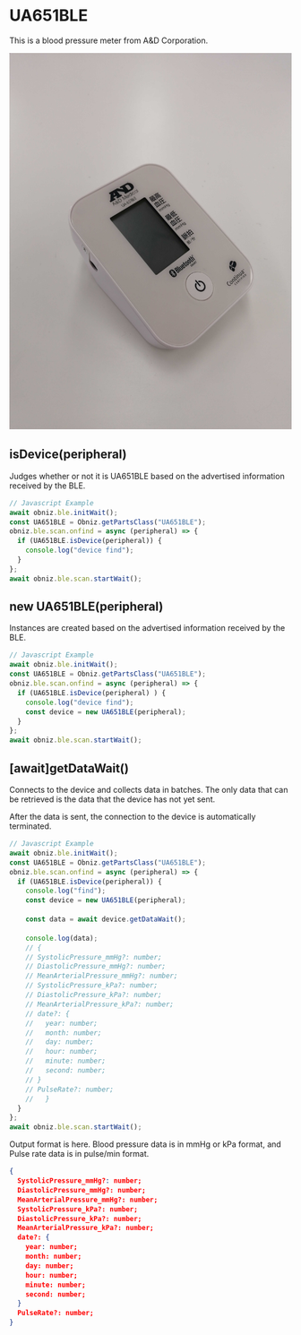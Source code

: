 # UA651BLE
This is a blood pressure meter from A&D Corporation.

![](./image.jpg)

## isDevice(peripheral)

Judges whether or not it is UA651BLE based on the advertised information received by the BLE.
```javascript
// Javascript Example
await obniz.ble.initWait();
const UA651BLE = Obniz.getPartsClass("UA651BLE");
obniz.ble.scan.onfind = async (peripheral) => {
  if (UA651BLE.isDevice(peripheral)) {
    console.log("device find");
  }
};
await obniz.ble.scan.startWait();

```

## new UA651BLE(peripheral)

Instances are created based on the advertised information received by the BLE.

```javascript
// Javascript Example
await obniz.ble.initWait();
const UA651BLE = Obniz.getPartsClass("UA651BLE");
obniz.ble.scan.onfind = async (peripheral) => {
  if (UA651BLE.isDevice(peripheral) ) {
    console.log("device find");
    const device = new UA651BLE(peripheral);
  }
};
await obniz.ble.scan.startWait();

```


## [await]getDataWait()

Connects to the device and collects data in batches.
The only data that can be retrieved is the data that the device has not yet sent.

After the data is sent, the connection to the device is automatically terminated.

```javascript
// Javascript Example
await obniz.ble.initWait();
const UA651BLE = Obniz.getPartsClass("UA651BLE");
obniz.ble.scan.onfind = async (peripheral) => {
  if (UA651BLE.isDevice(peripheral)) {
    console.log("find");
    const device = new UA651BLE(peripheral);
    
    const data = await device.getDataWait();
    
    console.log(data);
    // {
    // SystolicPressure_mmHg?: number;
    // DiastolicPressure_mmHg?: number;
    // MeanArterialPressure_mmHg?: number;
    // SystolicPressure_kPa?: number;
    // DiastolicPressure_kPa?: number;
    // MeanArterialPressure_kPa?: number;
    // date?: {
    //   year: number;
    //   month: number;
    //   day: number;
    //   hour: number;
    //   minute: number;
    //   second: number;
    // }
    // PulseRate?: number;
    //   }
  }
};
await obniz.ble.scan.startWait();

```


Output format is here. Blood pressure data is in mmHg or kPa format, and Pulse rate data is in pulse/min format.

```json
{
  SystolicPressure_mmHg?: number;
  DiastolicPressure_mmHg?: number;
  MeanArterialPressure_mmHg?: number;
  SystolicPressure_kPa?: number;
  DiastolicPressure_kPa?: number;
  MeanArterialPressure_kPa?: number;
  date?: {
    year: number;
    month: number;
    day: number;
    hour: number;
    minute: number;
    second: number;
  }
  PulseRate?: number;
}
```
